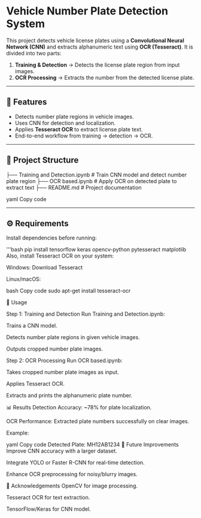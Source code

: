 # Vehicle Number Plate Detection System  

This project detects vehicle license plates using a **Convolutional Neural Network (CNN)** and extracts alphanumeric text using **OCR (Tesseract)**. It is divided into two parts:  
1. **Training & Detection** → Detects the license plate region from input images.  
2. **OCR Processing** → Extracts the number from the detected license plate.  

---

## 🚀 Features  
- Detects number plate regions in vehicle images.  
- Uses CNN for detection and localization.  
- Applies **Tesseract OCR** to extract license plate text.  
- End-to-end workflow from training → detection → OCR.  

---

## 📂 Project Structure  
├── Training and Detection.ipynb # Train CNN model and detect number plate region
├── OCR based.ipynb # Apply OCR on detected plate to extract text
├── README.md # Project documentation

yaml
Copy code

---

## ⚙️ Requirements  
Install dependencies before running:  

'''bash
pip install tensorflow keras opencv-python pytesseract matplotlib
Also, install Tesseract OCR on your system:

Windows: Download Tesseract

Linux/macOS:

bash
Copy code
sudo apt-get install tesseract-ocr

📖 Usage

Step 1: Training and Detection
Run Training and Detection.ipynb:

Trains a CNN model.

Detects number plate regions in given vehicle images.

Outputs cropped number plate images.

Step 2: OCR Processing
Run OCR based.ipynb:

Takes cropped number plate images as input.

Applies Tesseract OCR.

Extracts and prints the alphanumeric plate number.

📊 Results
Detection Accuracy: ~78% for plate localization.

OCR Performance: Extracted plate numbers successfully on clear images.

Example:

yaml
Copy code
Detected Plate: MH12AB1234
🔮 Future Improvements
Improve CNN accuracy with a larger dataset.

Integrate YOLO or Faster R-CNN for real-time detection.

Enhance OCR preprocessing for noisy/blurry images.

🙌 Acknowledgements
OpenCV for image processing.

Tesseract OCR for text extraction.

TensorFlow/Keras for CNN model.
